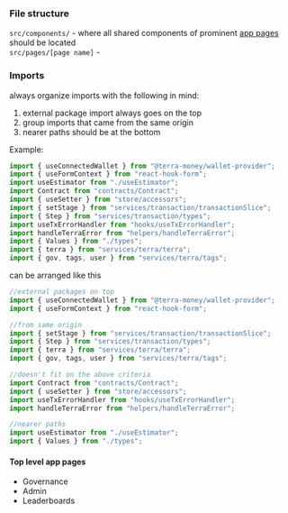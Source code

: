 ### File structure



`src/components/` - where all shared components of prominent [app pages](#top-level-app-pages) should be located  
`src/pages/[page name]` - 


### Imports
always organize imports with the following in mind:
1. external package import always goes on the top
2. group imports that came from the same origin 
3. nearer paths should be at the bottom 

Example:
```javascript
import { useConnectedWallet } from "@terra-money/wallet-provider";
import { useFormContext } from "react-hook-form";
import useEstimator from "./useEstimator";
import Contract from "contracts/Contract";
import { useSetter } from "store/accessors";
import { setStage } from "services/transaction/transactionSlice";
import { Step } from "services/transaction/types";
import useTxErrorHandler from "hooks/useTxErrorHandler";
import handleTerraError from "helpers/handleTerraError";
import { Values } from "./types";
import { terra } from "services/terra/terra";
import { gov, tags, user } from "services/terra/tags";
```

can be arranged like this 
```javascript
//external packages on top
import { useConnectedWallet } from "@terra-money/wallet-provider";
import { useFormContext } from "react-hook-form";

//from same origin 
import { setStage } from "services/transaction/transactionSlice";
import { Step } from "services/transaction/types";
import { terra } from "services/terra/terra";
import { gov, tags, user } from "services/terra/tags";

//doesn't fit on the above criteria
import Contract from "contracts/Contract";
import { useSetter } from "store/accessors";
import useTxErrorHandler from "hooks/useTxErrorHandler";
import handleTerraError from "helpers/handleTerraError";

//nearer paths
import useEstimator from "./useEstimator";
import { Values } from "./types";

```































#### Top level app pages 
* Governance
* Admin
* Leaderboards
